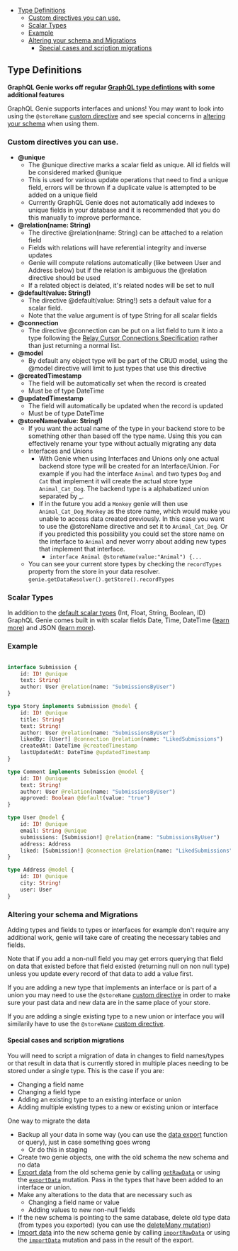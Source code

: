 
- [Type Definitions](#type-definitions)
	- [Custom directives you can use.](#custom-directives-you-can-use)
	- [Scalar Types](#scalar-types)
	- [Example](#example)
	- [Altering your schema and Migrations](#altering-your-schema-and-migrations)
		- [Special cases and scription migrations](#special-cases-and-scription-migrations)

## Type Definitions

**GraphQL Genie works off regular [GraphQL type defintions](https://graphql.org/learn/schema/) with some additional features**

GraphQL Genie supports interfaces and unions! You may want to look into using the `@storeName` [custom directive](#custom-directives-you-can-use) and see special concerns in [altering your schema](#altering-your-schema) when using them.

### Custom directives you can use.
 * **@unique**
	* The @unique directive marks a scalar field as unique. All id fields will be considered marked @unique
	* This is used for various update operations that need to find a unique field, errors will be thrown if a duplicate value is attempted to be added on a unique field
	* Currently GraphQL Genie does not automatically add indexes to unique fields in your database and it is recommended that you do this manually to improve performance.
*  **@relation(name: String)**
	*  The directive @relation(name: String) can be attached to a relation field
	*  Fields with relations will have referential integrity and inverse updates
	*  Genie will compute relations automatically (like between User and Address below) but if the relation is ambiguous the @relation directive should be used
	*  If a related object is delated, it's related nodes will be set to null
*  **@default(value: String!)**
	*  The directive @default(value: String!) sets a default value for a scalar field. 
	*  Note that the value argument is of type String for all scalar fields
*  **@connection**
	*  The directive @connection can be put on a list field to turn it into a type following the [Relay Cursor Connections Specification](https://facebook.github.io/relay/graphql/connections.htm) rather than just returning a normal list.
*  **@model**
	*  By default any object type will be part of the CRUD model, using the @model directive will limit to just types that use this directive
*  **@createdTimestamp**
	*  The field will be automatically set when the record is created
	*  Must be of type DateTime
*  **@updatedTimestamp**
	*  The field will automatically be updated when the record is updated
	*  Must be of type DateTime
*  **@storeName(value: String!)**
	*  If you want the actual name of the type in your backend store to be something other than based off the type name. Using this you can effectively rename your type without actually migrating any data
	*  Interfaces and Unions
		*  With Genie when using Interfaces and Unions only one actual backend store type will be created for an Interface/Union. For example if you had the interface `Animal` and two types `Dog` and `Cat` that implement it will create the actual store type `Animal_Cat_Dog`. The backend type is a alphabatized union separated by _. 
		*  If in the future you add a `Monkey` genie will then use `Animal_Cat_Dog_Monkey` as the store name, which would make you unable to access data created previously. In this case you want to use the @storeName directive and set it to `Animal_Cat_Dog`. Or if you predicted this possibility  you could set the store name on the interface to `Animal` and never worry about adding new types that implement that interface.
			*  `interface Animal @storeName(value:"Animal") {...`
	*  You can see your current store types by checking the `recordTypes` property from the store in your data resolver. `genie.getDataResolver().getStore().recordTypes`


### Scalar Types
In addition to the [default scalar types](https://graphql.org/learn/schema/#scalar-types) (Int, Float, String, Boolean, ID) GraphQL Genie comes built in with scalar fields Date, Time, DateTime ([learn more](https://www.npmjs.com/package/graphql-iso-date)) and JSON ([learn more](https://github.com/taion/graphql-type-json)).

### Example
```graphql 

interface Submission {
	id: ID! @unique
	text: String!
	author: User @relation(name: "SubmissionsByUser")
}

type Story implements Submission @model {
	id: ID! @unique
	title: String!
	text: String!
	author: User @relation(name: "SubmissionsByUser")
	likedBy: [User!] @connection @relation(name: "LikedSubmissions")
	createdAt: DateTime @createdTimestamp
	lastUpdatedAt: DateTime @updatedTimestamp
}

type Comment implements Submission @model {
	id: ID! @unique
	text: String!
	author: User @relation(name: "SubmissionsByUser")
	approved: Boolean @default(value: "true")
}

type User @model {
	id: ID! @unique
	email: String @unique
	submissions: [Submission!] @relation(name: "SubmissionsByUser")
	address: Address
	liked: [Submission!] @connection @relation(name: "LikedSubmissions")
}

type Address @model {
	id: ID! @unique
	city: String!
	user: User
}
```

### Altering your schema and Migrations


Adding types and fields to types or interfaces for example don't require any additional work, genie will take care of creating the necessary tables and fields.

Note that if you add a non-null field you may get errors querying that field on data that existed before that field existed (returning null on non null type) unless you update every record of that data to add a value first.

If you are adding a new type that implements an interface or is part of a union you may need to use the `@storeName` [custom directive](#custom-directives-you-can-use) in order to make sure your past data and new data are in the same place of your store.

If you are adding a single existing type to a new union or interface you will similarily have to use the `@storeName` [custom directive](#custom-directives-you-can-use).


#### Special cases and scription migrations

You will need to script a migration of data in changes to field names/types or that result in data that is currently stored in multiple places needing to be stored under a single type. This is the case if you are:
* Changing a field name
* Changing a field type
* Adding an existing type to an existing interface or union
* Adding multiple existing types to a new or existing union or interface

One way to migrate the data
* Backup all your data in some way (you can use the [data export](https://github.com/genie-team/graphql-genie/blob/master/docs/GraphQLGenieAPI.md#getrawdata) function or query), just in case something goes wrong
	* Or do this in staging
* Create two genie objects, one with the old schema the new schema and no data
* [Export data](https://github.com/genie-team/graphql-genie/blob/master/docs/GraphQLGenieAPI.md#getrawdata) from the old schema genie by calling [`getRawData`](https://github.com/genie-team/graphql-genie/blob/master/docs/GraphQLGenieAPI.md#getrawdata) or using the [`exportData`](https://github.com/genie-team/graphql-genie/blob/master/docs/queries.md#export-data) mutation. Pass in the types that have been added to an interface or union.
* Make any alterations to the data that are necessary such as
	* Changing a field name or value 
	* Adding values to new non-null fields
* If the new schema is pointing to the same database, delete old type data (from types you exported) (you can use the [deleteMany mutation](https://github.com/genie-team/graphql-genie/blob/master/docs/mutations.md#updatemany-and-deletemany))
* [Import data](https://github.com/genie-team/graphql-genie/blob/master/docs/GraphQLGenieAPI.md#importrawdata) into the new schema genie by calling [`importRawData`](https://github.com/genie-team/graphql-genie/blob/master/docs/GraphQLGenieAPI.md#importrawdata) or using the [`importData`](https://github.com/genie-team/graphql-genie/blob/master/docs/mutations.md#import-data) mutation and pass in the result of the export.

